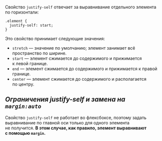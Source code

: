 Свойство `justify-self` отвечает за выравнивание отдельного элемента по горизонтали:

```
.element {
  justify-self: start;
}
```

Это свойство принимает следующие значения:

- `stretch` — значение по умолчанию; элемент занимает всё пространство по ширине.
- `start` — элемент сжимается до содержимого и прижимается к левой границе.
- `end` — элемент сжимается до содержимого и прижимается к правой границе.
- `center` — элемент сжимается до содержимого и располагается по центру.

## *Ограничения justify-self и замена на `margin:auto`*

Свойство `justify-self` не работает во флексбоксе, поэтому задать выравнивание по главной оси только для одного элемента не получится. 
**В этом случае, как правило, элемент выравнивают с помощью `margin`.**
